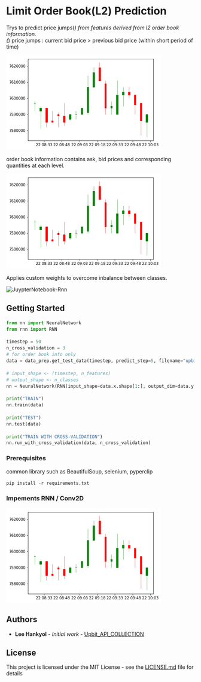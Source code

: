 # Limit Order Book(L2) Prediction

Trys to predict price jumps(*) from features derived from l2 order book information.  
(*) price jumps : current bid price > previous bid price (within short period of time)

![orderbook](https://github.com/miroblog/upbit_api_collection/blob/master/png/ohlc.png)

order book information contains ask, bid prices and corresponding quantities at each level.

![features](https://github.com/miroblog/upbit_api_collection/blob/master/png/ohlc.png)  

Applies custom weights to overcome inbalance between classes.

![JuypterNotebook-Rnn](https://github.com/miroblog/limit_orderbook_prediction/blob/master/nn_example.ipynb)


## Getting Started

```python
from nn import NeuralNetwork
from rnn import RNN

timestep = 50
n_cross_validation = 3
# for order book info only
data = data_prep.get_test_data(timestep, predict_step=5, filename="upbit_l2_orderbook_ADA")

# input_shape <- (timestep, n_features)
# output_shape <- n_classes
nn = NeuralNetwork(RNN(input_shape=data.x.shape[1:], output_dim=data.y.shape[1]), class_weight={0: 1., 1: 1., 2: 1.})

print("TRAIN")
nn.train(data)

print("TEST")
nn.test(data)

print("TRAIN WITH CROSS-VALIDATION")
nn.run_with_cross_validation(data, n_cross_validation)

```


### Prerequisites

common library such as BeautifulSoup, selenium, pyperclip

```python
pip install -r requirements.txt
```
### Impements RNN / Conv2D

![convolutional](https://github.com/miroblog/upbit_api_collection/blob/master/png/ohlc.png)

## Authors

* **Lee Hankyol** - *Initial work* - [Upbit_API_COLLECTION](https://github.com/miroblog/limit_orderbook_prediction)

## License

This project is licensed under the MIT License - see the [LICENSE.md](LICENSE.md) file for details
